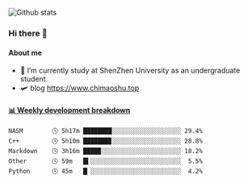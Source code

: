 ![Github stats](https://github-readme-stats.vercel.app/api?username=chimaoshu&show_icons=true&theme=cobalt)

### Hi there 👋

#### About me

- 🏫 I’m currently study at ShenZhen University as an undergraduate student.
- 🛩️ blog  https://www.chimaoshu.top

<!-- waka-box start -->
#### <a href="https://gist.github.com/e235103f6d3ace58395a9ff863c34467" target="_blank">📊 Weekly development breakdown</a>
```text
NASM        🕓 5h17m ███████▉░░░░░░░░░░░░░░░░░░░ 29.4%
C++         🕓 5h10m ███████▊░░░░░░░░░░░░░░░░░░░ 28.8%
Markdown    🕓 3h16m ████▉░░░░░░░░░░░░░░░░░░░░░░ 18.2%
Other       🕓 59m   █▍░░░░░░░░░░░░░░░░░░░░░░░░░  5.5%
Python      🕓 45m   █▏░░░░░░░░░░░░░░░░░░░░░░░░░  4.2%
```
<!-- Powered by https://github.com/YouEclipse/waka-box-go . -->
<!-- waka-box end -->
